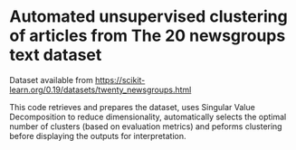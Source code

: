 # Automated unsupervised clustering of articles from The 20 newsgroups text dataset

Dataset available from https://scikit-learn.org/0.19/datasets/twenty_newsgroups.html

This code retrieves and prepares the dataset, uses Singular Value Decomposition to reduce dimensionality, automatically selects the optimal number of clusters (based on evaluation metrics) and peforms clustering before displaying the outputs for interpretation.
